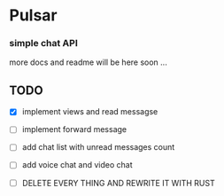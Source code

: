 # Pulsar
### simple chat API

more docs and readme will be here soon ...

## TODO

- [X] implement views and read messagse
- [ ] implement forward message 
- [ ] add chat list with unread messages count  
- [ ] add voice chat and video chat
- [ ] DELETE EVERY THING AND REWRITE IT WITH RUST
 